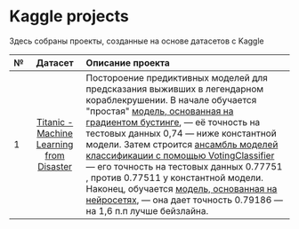 # Kaggle projects
Здесь собраны проекты, созданные на основе датасетов с Kaggle

№ | Датасет | Описание проекта |
:---| :---: | :--- |
1 | [Titanic - Machine Learning from Disaster](https://www.kaggle.com/competitions/titanic) | Постороение предиктивных моделей для предсказания выживших в легендарном кораблекрушении. В начале обучается "простая" [модель, основанная на градиентом бустинге](https://github.com/EwanRyzhov/Kaggle/blob/main/Titanic/Titanic_GB.ipynb), — её точность на тестовых данных 0,74 — ниже константной модели. Затем строится [ансамбль моделей классификации с помощью VotingClassifier](https://github.com/EwanRyzhov/Kaggle/blob/main/Titanic/Titanic_ensemble.ipynb) — его точность на тестовых данных 0.77751 , против 0.77511 у константной модели. Наконец, обучается [модель, основанная на нейросетях](https://github.com/EwanRyzhov/Kaggle/blob/main/Titanic/Titanic%20with%20NN.ipynb), — она дает точность 0.79186 — на 1,6 п.п лучше бейзлайна.

